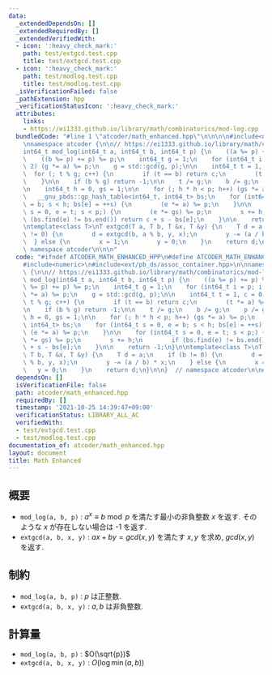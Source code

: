 ```yaml
---
data:
  _extendedDependsOn: []
  _extendedRequiredBy: []
  _extendedVerifiedWith:
  - icon: ':heavy_check_mark:'
    path: test/extgcd.test.cpp
    title: test/extgcd.test.cpp
  - icon: ':heavy_check_mark:'
    path: test/modlog.test.cpp
    title: test/modlog.test.cpp
  _isVerificationFailed: false
  _pathExtension: hpp
  _verificationStatusIcon: ':heavy_check_mark:'
  attributes:
    links:
    - https://ei1333.github.io/library/math/combinatorics/mod-log.cpp
  bundledCode: "#line 1 \"atcoder/math_enhanced.hpp\"\n\n\n\n#include<numeric>\n#include<ext/pb_ds/assoc_container.hpp>\n\
    \nnamespace atcoder {\n\n// https://ei1333.github.io/library/math/combinatorics/mod-log.cpp\n\
    int64_t mod_log(int64_t a, int64_t b, int64_t p) {\n    ((a %= p) += p) %= p;\n\
    \    ((b %= p) += p) %= p;\n    int64_t g = 1;\n    for (int64_t i = p; i; i /=\
    \ 2) (g *= a) %= p;\n    g = std::gcd(g, p);\n\n    int64_t t = 1, c = 0;\n  \
    \  for (; t % g; c++) {\n        if (t == b) return c;\n        (t *= a) %= p;\n\
    \    }\n\n    if (b % g) return -1;\n\n    t /= g;\n    b /= g;\n    p /= g;\n\
    \n    int64_t h = 0, gs = 1;\n\n    for (; h * h < p; h++) (gs *= a) %= p;\n \
    \   __gnu_pbds::gp_hash_table<int64_t, int64_t> bs;\n    for (int64_t s = 0, e\
    \ = b; s < h; bs[e] = ++s) {\n        (e *= a) %= p;\n    }\n\n    for (int64_t\
    \ s = 0, e = t; s < p;) {\n        (e *= gs) %= p;\n        s += h;\n        if\
    \ (bs.find(e) != bs.end()) return c + s - bs[e];\n    }\n\n    return -1;\n}\n\
    \ntemplate<class T>\nT extgcd(T a, T b, T &x, T &y) {\n    T d = a;\n    if (b\
    \ != 0) {\n        d = extgcd(b, a % b, y, x);\n        y -= (a / b) * x;\n  \
    \  } else {\n        x = 1;\n        y = 0;\n    }\n    return d;\n}\n\n}  //\
    \ namespace atcoder\n\n\n"
  code: "#ifndef ATCODER_MATH_ENHANCED_HPP\n#define ATCODER_MATH_ENHANCED_HPP 1\n\n\
    #include<numeric>\n#include<ext/pb_ds/assoc_container.hpp>\n\nnamespace atcoder\
    \ {\n\n// https://ei1333.github.io/library/math/combinatorics/mod-log.cpp\nint64_t\
    \ mod_log(int64_t a, int64_t b, int64_t p) {\n    ((a %= p) += p) %= p;\n    ((b\
    \ %= p) += p) %= p;\n    int64_t g = 1;\n    for (int64_t i = p; i; i /= 2) (g\
    \ *= a) %= p;\n    g = std::gcd(g, p);\n\n    int64_t t = 1, c = 0;\n    for (;\
    \ t % g; c++) {\n        if (t == b) return c;\n        (t *= a) %= p;\n    }\n\
    \n    if (b % g) return -1;\n\n    t /= g;\n    b /= g;\n    p /= g;\n\n    int64_t\
    \ h = 0, gs = 1;\n\n    for (; h * h < p; h++) (gs *= a) %= p;\n    __gnu_pbds::gp_hash_table<int64_t,\
    \ int64_t> bs;\n    for (int64_t s = 0, e = b; s < h; bs[e] = ++s) {\n       \
    \ (e *= a) %= p;\n    }\n\n    for (int64_t s = 0, e = t; s < p;) {\n        (e\
    \ *= gs) %= p;\n        s += h;\n        if (bs.find(e) != bs.end()) return c\
    \ + s - bs[e];\n    }\n\n    return -1;\n}\n\ntemplate<class T>\nT extgcd(T a,\
    \ T b, T &x, T &y) {\n    T d = a;\n    if (b != 0) {\n        d = extgcd(b, a\
    \ % b, y, x);\n        y -= (a / b) * x;\n    } else {\n        x = 1;\n     \
    \   y = 0;\n    }\n    return d;\n}\n\n}  // namespace atcoder\n\n#endif  // ATCODER_MATH_ENHANCED_HPP\n"
  dependsOn: []
  isVerificationFile: false
  path: atcoder/math_enhanced.hpp
  requiredBy: []
  timestamp: '2021-10-25 14:39:47+09:00'
  verificationStatus: LIBRARY_ALL_AC
  verifiedWith:
  - test/extgcd.test.cpp
  - test/modlog.test.cpp
documentation_of: atcoder/math_enhanced.hpp
layout: document
title: Math Enhanced
---
```


## 概要

- `mod_log(a, b, p)` : $a^x \equiv b \bmod p$
を満たす最小の非負整数 $x$ を返す. 
そのような $x$ が存在しない場合は -1 を返す.
- `extgcd(a, b, x, y)` : $ax + by = gcd(x,y)$
を満たす $x, y$ を求め, $gcd(x, y)$ を返す.
 
## 制約

- `mod_log(a, b, p)` : $p$ は正整数.
- `extgcd(a, b, x, y)` : $a, b$ は非負整数.

## 計算量

- `mod_log(a, b, p)` : $O(\sqrt{p})$
- `extgcd(a, b, x, y)` : $O(\log \min(a, b))$


